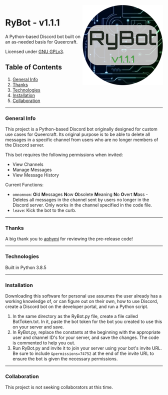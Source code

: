 <img src="https://github.com/ASMRyan/RyBot/blob/1.1.1/icon/icon.png" align="right" alt="Bot Icon" title="Bot Icon" width="256" height="256" />

# RyBot - v1.1.1

A Python-based Discord bot built on an as-needed basis for Queercraft.

Licensed under [GNU GPLv3](https://github.com/ASMRyan/RyBot/blob/1.1.1/LICENSE).

## Table of Contents
1. [General Info](#general-info)
2. [Thanks](#thanks)
3. [Technologies](#technologies)
4. [Installation](#installation)
5. [Collaboration](#collaboration)
***
### General Info

This project is a Python-based Discord bot originally designed for custom use cases for Queercraft. Its original purpose is to be able to delete all messages in a specific channel from users who are no longer members of the Discord server. 

This bot requires the following permissions when invited:
* View Channels
* Manage Messages
* View Message History

Current Functions:
* `omnomnom`: **O**ld **M**essages **N**ow **O**bsolete **M**eaning **N**o **O**vert **M**ass - Deletes all messages in the channel sent by users no longer in the Discord server. Only works in the channel specified in the code file.
* `leave`: Kick the bot to the curb.
***
### Thanks
A big thank you to [aphymi](https://github.com/aphymi) for reviewing the pre-release code!
***
### Technologies

Built in Python 3.8.5
***
### Installation

Downloading this software for personal use assumes the user already has a working knowledge of, or can figure out on their own, how to use Discord, create a Discord bot on the developer portal, and run a Python script.
1. In the same directory as the RyBot.py file, create a file called BotToken.txt. In it, paste the bot token for the bot you created to use this on your server and save.
2. In RyBot.py, replace the constants at the beginning with the appropriate user and channel ID's for your server, and save the changes. The code is commented to help you out.
3. Run RyBot.py and invite it to join your server using your bot's invite URL. Be sure to include `&permissions=74752` at the end of the invite URL to ensure the bot is given the necessary permissions.
***
### Collaboration

This project is not seeking collaborators at this time.
